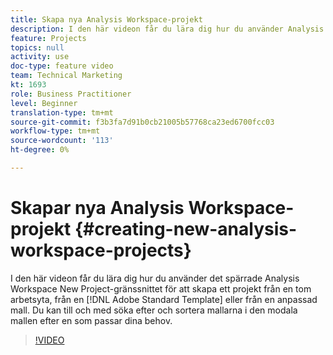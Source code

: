 ```yaml
---
title: Skapa nya Analysis Workspace-projekt
description: I den här videon får du lära dig hur du använder Analysis Workspace New Project modal för att skapa ett projekt från en tom arbetsyta, från en Adobe-standardmall eller från en anpassad mall. Du kan till och med söka efter och sortera mallarna i den modala mallen efter en som passar dina behov.
feature: Projects
topics: null
activity: use
doc-type: feature video
team: Technical Marketing
kt: 1693
role: Business Practitioner
level: Beginner
translation-type: tm+mt
source-git-commit: f3b3fa7d91b0cb21005b57768ca23ed6700fcc03
workflow-type: tm+mt
source-wordcount: '113'
ht-degree: 0%

---
```



# Skapar nya Analysis Workspace-projekt {#creating-new-analysis-workspace-projects}

I den här videon får du lära dig hur du använder det spärrade Analysis Workspace New Project-gränssnittet för att skapa ett projekt från en tom arbetsyta, från en [!DNL Adobe Standard Template] eller från en anpassad mall. Du kan till och med söka efter och sortera mallarna i den modala mallen efter en som passar dina behov.

>[!VIDEO](https://video.tv.adobe.com/v/23233/?quality=12)
